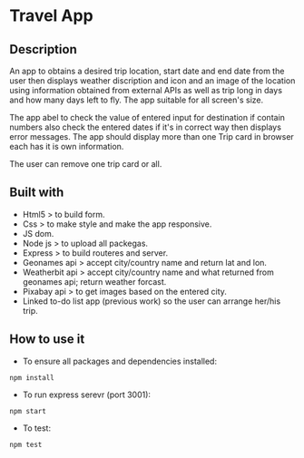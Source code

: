 # Travel App
## Description 
An app to obtains a desired trip location, start date and end date from the user then displays weather discription and icon and an image of the location using information obtained from external APIs as well as trip long in days and how many days left to fly. The app suitable for all screen's size.

The app abel to check the value of entered input for destination if contain numbers also check the entered dates if it's in correct way then displays error messages. The app should display more than one Trip card in browser each has it is own information. 

The user can remove one trip card or all.
## Built with 
- Html5 > to build form.
- Css > to make style and make the app responsive.
- JS dom.
- Node js > to upload all packegas.
- Express > to build routeres and server.
- Geonames api > accept city/country name and return lat and lon.
- Weatherbit api > accept city/country name and what returned from geonames api; return weather forcast.
- Pixabay api > to get images based on the entered city.
- Linked to-do list app (previous work) so the user can arrange her/his trip.
## How to use it 
- To ensure all packages and dependencies installed:

`npm install`

- To run express serevr (port 3001):

`npm start`

- To test:

`npm test`

